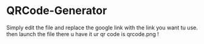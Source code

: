 # QRCode-Generator
Simply edit the file and replace the google link with the link you want tu use.
then launch the file 
there u have it ur qr code is qrcode.png !
